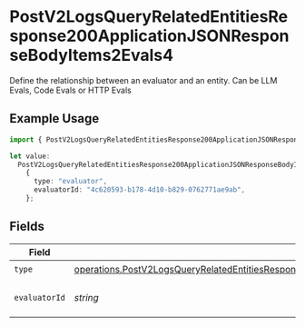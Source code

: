 # PostV2LogsQueryRelatedEntitiesResponse200ApplicationJSONResponseBodyItems2Evals4

Define the relationship between an evaluator and an entity. Can be LLM Evals, Code Evals or HTTP Evals

## Example Usage

```typescript
import { PostV2LogsQueryRelatedEntitiesResponse200ApplicationJSONResponseBodyItems2Evals4 } from "orq-poc-typescript-multi-env-version/models/operations";

let value:
  PostV2LogsQueryRelatedEntitiesResponse200ApplicationJSONResponseBodyItems2Evals4 =
    {
      type: "evaluator",
      evaluatorId: "4c620593-b178-4d10-b829-0762771ae9ab",
    };
```

## Fields

| Field                                                                                                                                                                                                                | Type                                                                                                                                                                                                                 | Required                                                                                                                                                                                                             | Description                                                                                                                                                                                                          |
| -------------------------------------------------------------------------------------------------------------------------------------------------------------------------------------------------------------------- | -------------------------------------------------------------------------------------------------------------------------------------------------------------------------------------------------------------------- | -------------------------------------------------------------------------------------------------------------------------------------------------------------------------------------------------------------------- | -------------------------------------------------------------------------------------------------------------------------------------------------------------------------------------------------------------------- |
| `type`                                                                                                                                                                                                               | [operations.PostV2LogsQueryRelatedEntitiesResponse200ApplicationJSONResponseBodyItems2Evals24Type](../../models/operations/postv2logsqueryrelatedentitiesresponse200applicationjsonresponsebodyitems2evals24type.md) | :heavy_check_mark:                                                                                                                                                                                                   | N/A                                                                                                                                                                                                                  |
| `evaluatorId`                                                                                                                                                                                                        | *string*                                                                                                                                                                                                             | :heavy_check_mark:                                                                                                                                                                                                   | The id of the resource                                                                                                                                                                                               |
